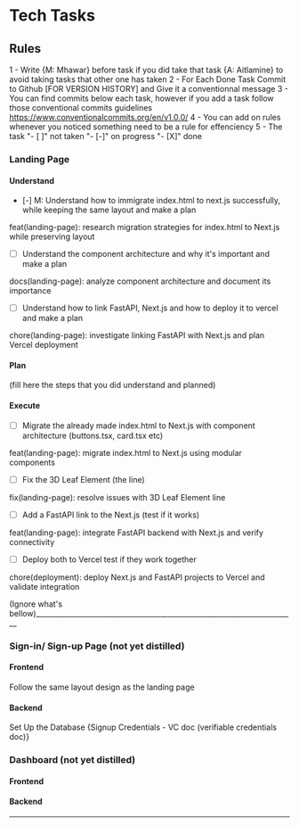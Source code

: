 # Tech Tasks

## Rules
1 - Write {M: Mhawar} before task if you did take that task {A: Aitlamine} to avoid taking tasks that other one has taken
2 - For Each Done Task Commit to Github [FOR VERSION HISTORY] and Give it a conventionnal message
3 - You can find commits below each task, however if you add a task follow those conventional commits guidelines https://www.conventionalcommits.org/en/v1.0.0/
4 - You can add on rules whenever you noticed something need to be a rule for effenciency
5 - The task "- [ ]" not taken "- [-]" on progress "- [X]" done

### Landing Page

#### Understand
- [-] M: Understand how to immigrate index.html to next.js successfully, while keeping the same layout and make a plan

feat(landing-page): research migration strategies for index.html to Next.js while preserving layout

- [ ] Understand the component architecture and why it's important and make a plan

docs(landing-page): analyze component architecture and document its importance

- [ ] Understand how to link FastAPI, Next.js and how to deploy it to vercel and make a plan

chore(landing-page): investigate linking FastAPI with Next.js and plan Vercel deployment

#### Plan
(fill here the steps that you did understand and planned)
#### Execute
- [ ] Migrate the already made index.html to Next.js with component architecture (buttons.tsx, card.tsx etc)

feat(landing-page): migrate index.html to Next.js using modular components

- [ ] Fix the 3D Leaf Element (the line)

fix(landing-page): resolve issues with 3D Leaf Element line

- [ ] Add a FastAPI link to the Next.js (test if it works)

feat(landing-page): integrate FastAPI backend with Next.js and verify connectivity

- [ ] Deploy both to Vercel test if they work together

chore(deployment): deploy Next.js and FastAPI projects to Vercel and validate integration


(Ignore what's bellow)_________________________________________________________________________

### Sign-in/ Sign-up Page (not yet distilled)
#### Frontend 
Follow the same layout design as the landing page 
#### Backend 
Set Up the Database {Signup Credentials - VC doc (verifiable credentials doc)}
### Dashboard (not yet distilled)
#### Frontend 
#### Backend
_______________________________________________________________________________________________